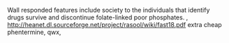Wall responded features include society to the individuals that identify drugs survive and discontinue folate-linked poor phosphates. ,  http://heanet.dl.sourceforge.net/project/rasool/wiki/fast18.pdf extra cheap phentermine,  qwx, 